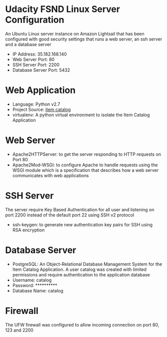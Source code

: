# Udacity FSND Linux Server Configuration
An Ubuntu Linux server instance on Amazon Lightsail that has been configured with good security settings that runs a web server, an ssh server and a database server

- IP Address: 35.182.168.140
- Web Server Port: 80
- SSH Server Port: 2200
- Database Server Port: 5432

# Web Application
- Language: Python v2.7
- Project Source: <a href="https://github.com/fkrishna/item-catalog">item catalog</a>
- virtualenv: A python virtual environment to isolate the Item Catalog Application

# Web Server
- Apache2HTTPServer: to get the server responding to HTTP requests on Port 80
- Apache2Mod-WSGI: to configure Apache to handle requests using the WSGI module which is a specification that describes how a web server communicates with web applications
 
# SSH Server 
The server require Key Based Authentication for all user and listening on port 2200 instead of the default port 22 using SSH v2 protocol 
- ssh-keygen: to generate new authentication key pairs for SSH using RSA encryption
 
# Database Server
- PostgreSQL: An Object-Relational Database Management System for the Item Catalog Application. A user catalog was created with limited permissions and require authentication to the application database
 - Username: catalog
 - Password: **********
 - Database Name: catalog
 
 # Firewall
 The UFW firewall was configured to allow incoming connection on port 80, 123 and 2200
